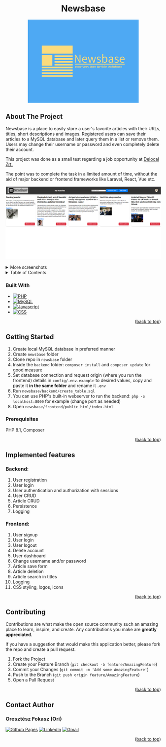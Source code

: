 <h1 align="center">Newsbase</h1>

  <p align="center">
  <a href="https://github.com/ori-123/newsbase">
    <img src="newsbase-git-logo.png" alt="Logo" width="360">
  </a>
  </p>

<h2 id="about-the-project">About The Project</h2>

Newsbase is a place to easily store a user's favorite articles with their URLs, titles, short descriptions
and images. Registered users can save their articles to a MySQL database and later query them in a list
or remove them. Users may change their username or password and even completely delete their account.

This project was done as a small test regarding a job opportunity at <a href="https://delocal.hu/">Delocal Zrt.</a>

The point was to complete the task in a limited amount of time, without the aid of major backend or frontend frameworks like Laravel,
React, Vue etc.

<img src="screenshots/articles.png" alt="Newsbase" width="1000">

<p></p>

<details>
    <summary>More screenshots</summary>
    <p><img src="screenshots/landingpage.png" alt="Newsbase" width="1000"></p>
    <p><img src="screenshots/addarticle.png" alt="Newsbase" width="1000"></p>
    <p><img src="screenshots/edit.png" alt="Newsbase" width="1000"></p>
    <p><img src="screenshots/hover.png" alt="Newsbase"></p>
</details>
<details>
  <summary>Table of Contents</summary>
  <ol>
    <li>
      <a href="#about-the-project">About The Project</a>
      <ul>
        <li><a href="#built-with">Built With</a></li>
        <li><a href="#implemented-features">Implemented features</a></li>
      </ul>
    </li>
     <li>
       <a href="#getting-started">Getting Started</a>
      <ul>
      <li><a href="#prerequisites">Prerequisites</a></li>
     </li>
    <li><a href="#contributing">Contributing</a></li>
    <li><a href="#contact-author">Contact Authors</a></li>
  </ol>
</details>

<h3 id="built-with">Built With</h3>

* [![PHP][PHP]][PHP-url]
* [![MySQL][MySQL]][MySQL-url]
* [![Javascript][Javascript]][Javascript-url]
* [![CSS][CSS]][CSS-url]

<p align="right">(<a href="#about-the-project">back to top</a>)</p>

<h2 id="getting-started">Getting Started</h2>

1. Create local MySQL database in preferred manner
2. Create `newsbase` folder
3. Clone repo in `newsbase` folder
4. Inside the `backend` folder: `composer install` and `composer update` 
for good measure
5. Set database connection and request origin (where you run the frontend) details in `config/.env.example` to desired values,
      copy and paste it <b>in the same folder</b> and rename it `.env`
6. Run `newsbase/backend/create_table.sql`
7. You can use PHP's built-in webserver to run the backend:
`php -S localhost:8000` for example (change port as needed)
8. Open `newsbase/frontend/public_html/index.html`

<h3 id="prerequisites">Prerequisites</h3>

PHP 8.1, Composer

<p align="right">(<a href="#about-the-project">back to top</a>)</p>

<h2 id="implemented-features">Implemented features</h2>

### Backend:

1. User registration
2. User login
3. User authentication and authorization with sessions
4. User CRUD
5. Article CRUD
6. Persistence
7. Logging

### Frontend:

1. User signup
2. User login
3. User logout
4. Delete account
5. User dashboard
6. Change username and/or password
7. Article save form
8. Article deletion
9. Article search in titles
10. Logging
11. CSS styling, logos, icons

<p align="right">(<a href="#about-the-project">back to top</a>)</p>

<h2 id="contributing">Contributing</h2>

Contributions are what make the open source community such an amazing place to learn, inspire, and create. Any
contributions you make are **greatly appreciated**.

If you have a suggestion that would make this application better, please fork the repo and create a pull request.

1. Fork the Project
2. Create your Feature Branch (```git checkout -b feature/AmazingFeature```)
3. Commit your Changes (`git commit -m 'Add some AmazingFeature'`)
4. Push to the Branch (`git push origin feature/AmazingFeature`)
5. Open a Pull Request

<p align="right">(<a href="#about-the-project">back to top</a>)</p>

<h2 id="contact-author">Contact Author</h2>

### Oresztész Fokasz (Ori)

[![Github Pages]](https://github.com/ori-123/)
[![LinkedIn]](https://www.linkedin.com/in/ori-fokas/)
[![Gmail]](mailto:fokaszo@gmail.com)

<p align="right">(<a href="#about-the-project">back to top</a>)</p>

<!-- MARKDOWN LINKS & IMAGES -->

[PHP]: https://img.shields.io/badge/PHP-777BB4?style=for-the-badge&logo=php&logoColor=white
[PHP-url]: https://www.php.net/
[MySQL]: https://img.shields.io/badge/MySQL-00000F?style=for-the-badge&logo=mysql&logoColor=white
[MySQL-url]: https://www.mysql.com/
[Javascript]: https://img.shields.io/badge/JavaScript-F7DF1E?style=for-the-badge&logo=javascript&logoColor=black
[Javascript-url]: https://www.javascript.com/
[CSS]: https://img.shields.io/badge/CSS-239120?&style=for-the-badge&logo=css3&logoColor=white
[CSS-url]: https://developer.mozilla.org/en-US/docs/Web/CSS


[Github Pages]: https://img.shields.io/badge/github-121013?style=for-the-badge&logo=github&logoColor=white
[LinkedIn]: https://img.shields.io/badge/LinkedIn-0077B5?style=for-the-badge&logo=linkedin&logoColor=white
[Gmail]: https://img.shields.io/badge/Gmail-D14836?style=for-the-badge&logo=gmail&logoColor=white
